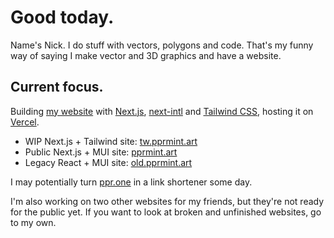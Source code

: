 # Good today.
Name's Nick. I do stuff with vectors, polygons and code. That's my funny way of saying I make vector and 3D graphics and have a website.

## Current focus.
Building [my website](https://github.com/pprmint/pprmint.art-Next) with [Next.js](https://nextjs.org), [next-intl](https://github.com/amannn/next-intl) and [Tailwind CSS](https://tailwindcss.com/), hosting it on [Vercel](https://vercel.com).

- WIP Next.js + Tailwind site: [tw.pprmint.art](https://tw.pprmint.art)
- Public Next.js + MUI site: [pprmint.art](https://pprmint.art)
- Legacy React + MUI site: [old.pprmint.art](https://old.pprmint.art)

I may potentially turn [ppr.one](https://ppr.one/) in a link shortener some day.

I'm also working on two other websites for my friends, but they're not ready for the public yet. If you want to look at broken and unfinished websites, go to my own.
